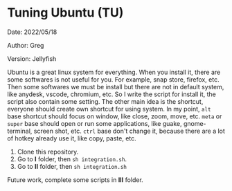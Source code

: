 
# Tuning Ubuntu (TU)

Date: 2022/05/18

Author: Greg

Version: Jellyfish

Ubuntu is a great linux system for everything. When you install it, there are some softwares is not useful for you.
For example, snap store, firefox, etc. 
Then some softwares we must be install but there are not in default system, like anydesk, vscode, chromium, etc.
So I write the script for install it, the script also contain some setting.
The other main idea is the shortcut, everyone should create own shortcut for using system.
In my point, `alt` base shortcut should focus on window, like close, zoom, move, etc.
`meta` or `super` base should open or run some applications, like guake, gnome-terminal, screen shot, etc.
`ctrl` base don't change it, because there are a lot of hotkey already use it, like copy, paste, etc.

1. Clone this repository.
2. Go to **I** folder, then `sh integration.sh`.
3. Go to **II** folder, then `sh integration.sh`

Future work, complete some scripts in **III** folder.
